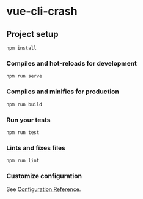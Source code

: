 # vue-cli-crash

## Project setup

```node
npm install
```

### Compiles and hot-reloads for development

```node
npm run serve
```

### Compiles and minifies for production

```node
npm run build
```

### Run your tests

```node
npm run test
```

### Lints and fixes files

```node
npm run lint
```

### Customize configuration

See [Configuration Reference](https://cli.vuejs.org/config/).
